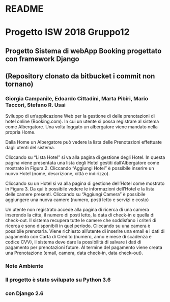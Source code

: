 # README #

# Progetto ISW 2018 Gruppo12 #
## Progetto Sistema di webApp Booking progettato con framework Django ##
## (Repository clonato da bitbucket i commit non tornano) ##

### Giorgia Campanile, Edoardo Cittadini, Marta Pibiri, Mario Taccori, Stefano R. Usai ###

Sviluppo di un’applicazione Web per la gestione di delle prenotazioni di hotel online
(Booking.com).
In cui un utente si possa registrare al sistema come Albergatore. Una volta loggato un albergatore
viene mandato nella propria Home.

Dalla Home un Albergatore può vedere la lista delle Prenotazioni effettuate dagli utenti del
sistema.

Cliccando su “Lista Hotel” si va alla pagina di gestione degli Hotel. In questa pagina viene
presentata una lista degli Hotel gestiti dall’Albergatore come mostrato in Figura 2.
Cliccando “Aggiungi Hotel” è possibile inserire un nuovo Hotel (nome, descrizione, città e
indirizzo).

Cliccando su un Hotel si va alla pagina di gestione dell’Hotel come mostrato in Figura 3. Da
qui è possibile vedere le informazioni dell’Hotel e la lista delle camere presenti.
Cliccando su “Aggiungi Camera” è possibile aggiungere una nuova camere (numero, posti
letto e servizi e costo)

Un utente non registrato accede alla pagina di ricerca di una camera inserendo la città, il
numero di posti letto, la data di check-in e quella di check-out. Il sistema recupera tutte le
camere che soddisfano i criteri di ricerca e sono disponibili in quel periodo.
Cliccando su una camera è possibile prenotarla. Viene richiesto all’utente di inserire una
email e i dati di pagamento con Carta di Credito (numero, anno e mese di scadenza e
codice CVV), il sistema deve dare la possibilità di salvare i dati di pagamento per
prenotazioni future. Al termine del pagamento viene creata una Prenotazione (email,
camera, data check-in, data check-out).



### Note Ambiente ###
### Il progetto è stato svilupato su Python 3.6 ###
### con Django 2.6 ###
